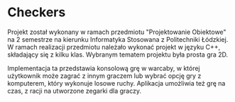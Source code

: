 # Checkers

Projekt został wykonany w ramach przedmiotu "Projektowanie Obiektowe" na 2 semestrze na kierunku Informatyka Stosowana z Politechniki Łódzkiej. W ramach realizacji przedmiotu należało wykonać projekt w języku C++, składający się z kilku klas. Wybranym tematem projektu była prosta gra 2D.

Implementacja ta przedstawia konsolową grę w warcaby, w której użytkownik może zagrać z innym graczem lub wybrać opcję gry z komputerem, który wykonuje losowe ruchy. Aplikacja umożliwia też grę na czas, z racji na utworzone zegarki dla graczy. 
